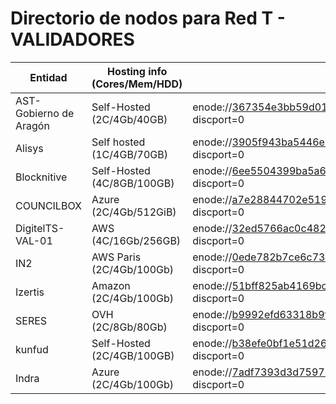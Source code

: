 ﻿# Directorio de nodos para Red T - VALIDADORES

| Entidad | Hosting info (Cores/Mem/HDD) | enode | node_add | active |
| ---     | ---                          | ---   | ---      | ---    |
| AST-Gobierno de Aragón | Self-Hosted (2C/4Gb/40GB) | enode://367354e3bb59d015fce31967f5dda5c17cb3b9acc5b571695f94a13f89d2a2c64c3bca28da05b6751a7384c38152752de35787d97e9b8d6062b3371b7a9305c4@188.244.90.2:21000?discport=0 | fad2a6b1bfa8330f1ecbdaa125986942b98d497f | True |
| Alisys | Self hosted (1C/4GB/70GB) | enode://3905f943ba5446eba164c07ab5f53a84ce17d74ec4d7591f6ec54b9d7608f57cae7cfdf946616385f59cfb5b910161a1f8520cb6f992bcc0d1ab932601205e91@154.62.228.6:21000?discport=0 | b87dc349944cc47474775dde627a8a171fc94532 | True |
| Blocknitive | Self-Hosted (4C/8GB/100GB) | enode://6ee5504399ba5a6cbca15d7dd19c652017af0223f12af875044d103307cca82a8105cfb72455836bd52ba11cdbf5a752007af6000d59d146dade7f3738a4d148@185.170.96.121:21000?discport=0 | 705584a21ba8e348f72d0bde91f653b3332f3f52 | False |
| COUNCILBOX | Azure (2C/4Gb/512GiB) | enode://a7e28844702e519f504802a0b45638049db8bf08e18d12e0713c9e5c5707bfabb029583a87e94f8985f9584bee9257a7efe5e057ea61e6b5a16f1eb0b9b3623a@52.232.74.132:21000?discport=0 | 6980a7683a1936197ad7bf6cb0c26f1ff4151905 | True |
| DigitelTS-VAL-01 | AWS (4C/16Gb/256GB) | enode://32ed5766ac0c482bd7f950087c389710e31b75bf6a06628820f224ddd2fce216b26b113836a456832bbb62a9521d768923dcb8c1c6cbddd06071fa27e1688a1c@176.34.235.103:21000?discport=0 | ebc69e585b93f293e6552a0110afc196d90105dd | False |
| IN2 | AWS Paris (2C/4Gb/100Gb) | enode://0ede782b7ce6c7398f100ef33aef6c266972dac19910b5aac1c1eededccd7b4769e7df69e4314927417bbdd9592fc9f583c36274976af29e432b8e64059adc03@15.236.56.133:21000?discport=0 | 7414c1b34e38087a9c045f46549006e70bb00fc3 | True |
| Izertis | Amazon (2C/4Gb/100Gb) | enode://51bff825ab4169bc94035fb733a2613018e012460d683a032a20a2a8d305b5eb9462ad7f84ea0e7ce8eec1e0ba0647d5212912016917033c20939719397247a5@3.248.201.125:21000?discport=0 | e1f33a9af3abc7ce84f6a73c6ca62181be08378e | True |
| SERES | OVH (2C/8Gb/80Gb) | enode://b9992efd63318b9f41028ec3390abb21bb8fe8f99b0acc30bfccf6d033828b65f65971c1e4975bf41ea9910c879ec9d5df52f24b6bec9058c2cbdb70774b732a@141.144.251.87:21000?discport=0 | 21612232aae5202bd339e6f121cb814679be5b11 | True |
| kunfud | Self-Hosted (2C/4GB/100GB) | enode://b38efe0bf1e51d2637b495ab8442992bc116bee011d7730a3d2a8657555b5f039486c4b6b984ca82fcd041e06fa8e39580fd451f55a2c403e97a6a02807e4a3a@109.234.71.8:21000?discport=0 | a9472bd1cad83af9285cbc4cdd5ffac484e886c2 | True |
| Indra | Azure (2C/4Gb/100Gb) | enode://7adf7393d3d75978b3d9bf2f78436bb070e1c19eff20eb2eef07dc8293293c4ecbbbcca5a2f84ee6ca9331e8efe7d7d5662ed1f92bb96a6bd0e850715b45ed6d@20.107.215.166:21000?discport=0 | 72fdfab893f10fa40d1e843cfc6cb8e0c2c17e10 | True |
